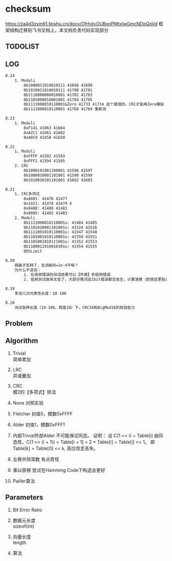 # checksum
https://za4d3zvmtl1.feishu.cn/docx/DfrhdvOUBonPMtxlwGmcNDpQnVd
框架结构迁移到飞书文档上，本文档负责代码实现部分
## TODOLIST


## LOG
```txt
8.24
    1. Moduli
        0b1000011010010111 41698 41699
        0b1010011010010111 41700 41701
        0b1110000000010001 41702 41703
        0b1101000010001001 41704 41705
        0b1111000010110001&Zero 41733 41734 这个是错的。CRC才能用Zero模拟
        0b1111000010110001 41768 41769 重新测

8.23
    1. Moduli
        0xF141 41663 41664
        0xA2C1 41661 41662
        0xA0C9 41658 41659

8.22
    1. Moduli
        0xFFFF 41592 41593
        0xFFF1 41594 41595
    2. CRC
        0b1000101001100001 41596 41597
        0b1000010001101001 41598 41599
        0b1010010101101001 41602 41603

8.21
    1. CRC多项式
        0xA001: 41476 41477 
        0x1021: 41478 41479 X
        0x8408: 41480 41481
        0x8005: 41482 41483
    2. Moduli
        0b1111000010110001u: 41484 41485
        0b1101010001101001u: 41524 41526
        0b1111001010110001u: 41547 41548
        0b1101001010110001u: 41550 41551
        0b1101001010111001u: 41552 41553
        0b1100011010010101u: 41554 41555
        QOSLimit

8.20
    我脑子瓦特了，去测BER=1e-4干嘛？
    为什么不该测：
        1. 在高频错误的测试结果可以【外推】到低频错误
        2. 低频测试效率太低了，大部分情况连1bit错误都没发生，计算浪费（即使这更贴合实际）

8.19
    多测几次代表性长度：10 100

8.18
    测试各种长度（10-100，跨度10）下，CRC16和BigMod16的校验能力

```

## Problem


## Algorithm
1. Trivial  
简单累加

2. LRC  
异或叠加

3. CRC  
模2的【多项式】除法

4. None
对照实验

5. Fletcher
初值0，模数0xFFFF

6. Alder
初值1，模数0xFFF1

7. 内部Trivial外部Alder
不可能保证同态。
证明：
    设 C(1 << i) = Table[i]
    由同态性，C(1 << (i + 1)) = Table[i + 1] = 2 * Table[i] = Table[i] << 1。
    即Table[k] = Table[0] << k, 高位信息丢失。

8. 左移并除常数
有点奇怪

9. 乘以原根
尝试在Hamming Code下构造会更好


10. Pailler算法



## Parameters
1. Bit Error Ratio

1. 数据元长度  
sizeof(int)
2. 向量长度  
length
3. 算法

